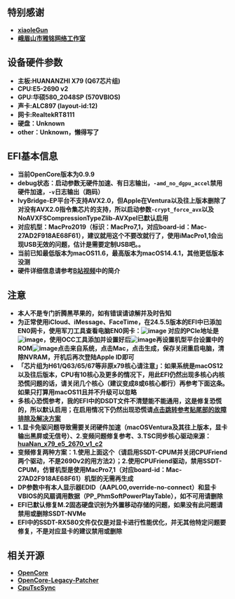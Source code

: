 ## 特别感谢
- **[xiaoleGun](https://github.com/xiaoleGun)**
- **[峨眉山市雅铭网络工作室](https://github.com/wy414012)**

## 设备硬件参数
- **主板:HUANANZHI X79 (Q67芯片组)**
- **CPU:E5-2690 v2**
- **GPU:华硕580_2048SP (570VBIOS)**
- **声卡:ALC897 (layout-id:12)**
- **网卡:RealtekRT8111**
- **硬盘：Unknown**
- **other：Unknown，懒得写了**

## EFI基本信息
- **当前OpenCore版本为0.9.9**
- **debug状态：启动参数无硬件加速、有日志输出，`-amd_no_dgpu_accel`禁用硬件加速，`-v`日志输出（跑码）**
- **IvyBridge-EP平台不支持AVX2.0，但Apple在Ventura以及往上版本删除了对没有AVX2.0指令集芯片的支持，所以启动参数`-crypt_force_avx`以及NoAVXFSCompressionTypeZlib-AVXpel已默认启用**
- **对应机型：MacPro2019（标识：MacPro7,1，对应board-id：Mac-27AD2F918AE68F61），建议就用这个不要改就行了，使用iMacPro1,1会出现USB无效的问题，估计是需要定制USB吧。。**
- **当前已知最低版本为macOS11.6，最高版本为macOS14.4.1，其他更低版本没测**
- **硬件详细信息请参考[B站视频](https://www.bilibili.com/video/BV1e1421d7wa/)中的简介**

## 注意
- **本人不是专门折腾黑苹果的，如有错误请谅解并及时告知**
- **为正常使用iCloud、iMessage、FaceTime，在24.5.5版本的EFI中已添加EN0网卡，使用军刀工具查看电脑EN0网卡：![image](https://github.com/2970894475/OpenCore_HUANANZHI-X79-Q67_2690V2_RX570/assets/61039538/d19b5c61-c087-4da5-b361-123972c45567)
对应的PCIe地址是![image](https://github.com/2970894475/OpenCore_HUANANZHI-X79-Q67_2690V2_RX570/assets/61039538/4b11616e-d836-4f78-b02a-868ae6d794ca)，使用OCC工具添加并设置好后![image](https://github.com/2970894475/OpenCore_HUANANZHI-X79-Q67_2690V2_RX570/assets/61039538/f2a6b0bb-897c-41d4-a0f6-a73da55764ee)再设置机型平台设置中的ROM![image](https://github.com/2970894475/OpenCore_HUANANZHI-X79-Q67_2690V2_RX570/assets/61039538/e16e5f5e-ea42-410e-9f49-9caebde338f0)点击来自系统，点击Mac，点击生成，保存关闭重启电脑，清除NVRAM，开机后再次登陆Apple ID即可**
- **「芯片组为H61/Q63/65/67等非原x79核心请注意」：如果系统是macOS12以及往后版本，CPU有10核心及更多的情况下，用此EFI仍然出现多核心内核恐慌问题的话，请关闭几个核心（建议变成8或6核心都行）再参考下面这条。如果只打算用macOS11且并不升级可以忽略**
- **多核心恐慌参考，我的EFI中的DSDT文件不清楚能不能通用，这是修复恐慌的，所以默认启用；在启用情况下仍然出现恐慌请[点击跳转参考贴尾部的故障排除及解决方案](https://www.hackintosh-forum.de/forum/thread/55510-install-monterey-big-sur-on-any-x79-motherboard-huananzhi-chinese-gigabyte-etc-a/)**
- **1.显卡免驱问题导致需要关闭硬件加速（macOSVentura及其往上版本，显卡输出黑屏或无信号）、2.变频问题修复参考、3.TSC同步核心驱动来源：[huaNan_x79_e5_2670_v1_c2](https://github.com/wy414012/huaNan_x79_e5_2670_v1_c2)**
- **变频修复两种方案：1.使用上面这个（请启用SSDT-CPUM并关闭CPUFriend两个驱动，不是2690v2的用方法2）；2.使用CPUFriend驱动，禁用SSDT-CPUM，仿冒机型是使用MacPro7,1（对应board-id：Mac-27AD2F918AE68F61）机型的无需再生成**
- **DP参数中有本人显示器EDID（AAPL00,override-no-connect）和显卡VBIOS的风扇调用数据（PP_PhmSoftPowerPlayTable），如不可用请删除**
- **EFI已默认修复M.2固态硬盘识别为外置移动存储的问题，如果没有此问题请禁用或删除SSDT-NVMe**
- **EFI中的SSDT-RX580文件仅仅是对显卡进行性能优化，并无其他特定问题要修复，不是对应显卡的建议禁用或删除**

## 相关开源
- **[OpenCore](https://github.com/acidanthera/OpenCorePkg)**
- **[OpenCore-Legacy-Patcher](https://github.com/dortania/OpenCore-Legacy-Patcher)**
- **[CpuTscSync](https://github.com/wy414012/CpuTscSync)**
